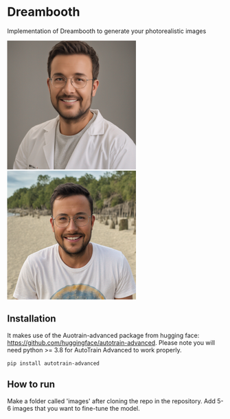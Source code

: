 # Dreambooth
 Implementation of Dreambooth to generate your photorealistic images
<p float="left">
  <img src="images/generated_image8.png" width="300"/>
  <img src="images/generated_image9.png" width="300"/>
</p>

## Installation
It makes use of the Auotrain-advanced package from hugging face: https://github.com/huggingface/autotrain-advanced. Please note you will need python >= 3.8 for AutoTrain Advanced to work properly.
```
pip install autotrain-advanced
```
## How to run
Make a folder called 'images' after cloning the repo in the repository. Add 5-6 images that you want to fine-tune the model.

